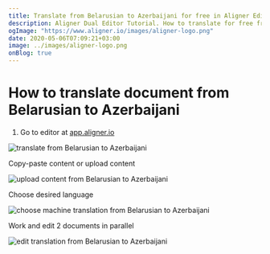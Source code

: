 ```yaml
---
title: Translate from Belarusian to Azerbaijani for free in Aligner Editor
description: Aligner Dual Editor Tutorial. How to translate for free from Belarusian to Azerbaijani. Aligner is multilingual document management platform. 
ogImage: "https://www.aligner.io/images/aligner-logo.png"
date: 2020-05-06T07:09:21+03:00
image: ../images/aligner-logo.png
onBlog: true
---
```


# How to translate document from Belarusian to Azerbaijani

1. Go to editor at [app.aligner.io](https://app.aligner.io "Aligner App web page")

![translate from Belarusian to Azerbaijani](../aligner-blank-editor.png "translate from Belarusian to Azerbaijani")

Copy-paste content or upload content

![upload content from Belarusian to Azerbaijani](../aligner-uploaded-document.png "upload content from Belarusian to Azerbaijani")

Choose desired language

![choose machine translation from Belarusian to Azerbaijani](../aligner-language-dropdown.png "choose machine translation from Belarusian to Azerbaijani")

Work and edit 2 documents in parallel

![edit translation from Belarusian to Azerbaijani](../aligner-double-sitded-editor.png "edit translation from Belarusian to Azerbaijani")

